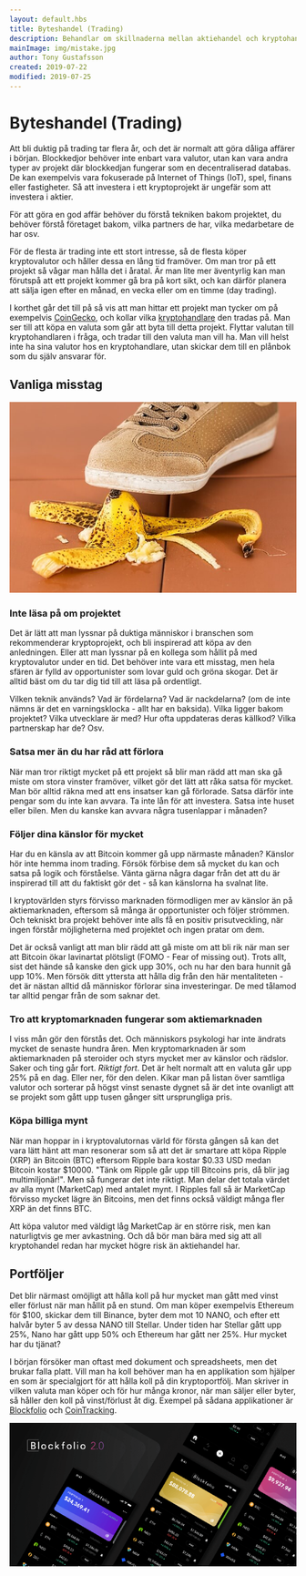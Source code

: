 ```yaml
---
layout: default.hbs
title: Byteshandel (Trading)
description: Behandlar om skillnaderna mellan aktiehandel och kryptohandel, vad du bör tänka på och går även in på vanliga fallgropar för nybörjare.
mainImage: img/mistake.jpg
author: Tony Gustafsson
created: 2019-07-22
modified: 2019-07-25
---
```


# Byteshandel (Trading)

Att bli duktig på trading tar flera år, och det är normalt att göra dåliga affärer i början. Blockkedjor behöver inte enbart vara valutor, utan kan vara andra typer av projekt där blockkedjan fungerar som en decentraliserad databas. De kan exempelvis vara fokuserade på Internet of Things (IoT), spel, finans eller fastigheter. Så att investera i ett kryptoprojekt är ungefär som att investera i aktier.

För att göra en god affär behöver du förstå tekniken bakom projektet, du behöver förstå företaget bakom, vilka partners de har, vilka medarbetare de har osv.

För de flesta är trading inte ett stort intresse, så de flesta köper kryptovalutor och håller dessa en lång tid framöver. Om man tror på ett projekt så vågar man hålla det i åratal. Är man lite mer äventyrlig kan man förutspå att ett projekt kommer gå bra på kort sikt, och kan därför planera att sälja igen efter en månad, en vecka eller om en timme (day trading).

I korthet går det till på så vis att man hittar ett projekt man tycker om på exempelvis [CoinGecko](https://www.coingecko.com/), och kollar vilka [kryptohandlare](/marknaden/kryptohandlare.html) den tradas på. Man ser till att köpa en valuta som går att byta till detta projekt. Flyttar valutan till kryptohandlaren i fråga, och tradar till den valuta man vill ha. Man vill helst inte ha sina valutor hos en kryptohandlare, utan skickar dem till en plånbok som du själv ansvarar för.

## Vanliga misstag

![Misstag](../img/mistake.jpg 'Misstag')

### Inte läsa på om projektet

Det är lätt att man lyssnar på duktiga människor i branschen som rekommenderar kryptoprojekt, och bli inspirerad att köpa av den anledningen. Eller att man lyssnar på en kollega som hållit på med kryptovalutor under en tid. Det behöver inte vara ett misstag, men hela sfären är fylld av opportunister som lovar guld och gröna skogar. Det är alltid bäst om du tar dig tid till att läsa på ordentligt.

Vilken teknik används? Vad är fördelarna? Vad är nackdelarna? (om de inte nämns är det en varningsklocka - allt har en baksida). Vilka ligger bakom projektet? Vilka utvecklare är med? Hur ofta uppdateras deras källkod? Vilka partnerskap har de? Osv.

### Satsa mer än du har råd att förlora

När man tror riktigt mycket på ett projekt så blir man rädd att man ska gå miste om stora vinster framöver, vilket gör det lätt att råka satsa för mycket. Man bör alltid räkna med att ens insatser kan gå förlorade. Satsa därför inte pengar som du inte kan avvara. Ta inte lån för att investera. Satsa inte huset eller bilen. Men du kanske kan avvara några tusenlappar i månaden?

### Följer dina känslor för mycket

Har du en känsla av att Bitcoin kommer gå upp närmaste månaden? Känslor hör inte hemma inom trading. Försök förbise dem så mycket du kan och satsa på logik och förståelse. Vänta gärna några dagar från det att du är inspirerad till att du faktiskt gör det - så kan känslorna ha svalnat lite.

I kryptovärlden styrs förvisso marknaden förmodligen mer av känslor än på aktiemarknaden, eftersom så många är opportunister och följer strömmen. Och tekniskt bra projekt behöver inte alls få en positiv prisutveckling, när ingen förstår möjligheterna med projektet och ingen pratar om dem.

Det är också vanligt att man blir rädd att gå miste om att bli rik när man ser att Bitcoin ökar lavinartat plötsligt (FOMO - Fear of missing out). Trots allt, sist det hände så kanske den gick upp 30%, och nu har den bara hunnit gå upp 10%. Men försök ditt yttersta att hålla dig från den här mentaliteten - det är nästan alltid då människor förlorar sina investeringar. De med tålamod tar alltid pengar från de som saknar det.

### Tro att kryptomarknaden fungerar som aktiemarknaden

I viss mån gör den förstås det. Och människors psykologi har inte ändrats mycket de senaste hundra åren. Men kryptomarknaden är som aktiemarknaden på steroider och styrs mycket mer av känslor och rädslor. Saker och ting går fort. _Riktigt fort_. Det är helt normalt att en valuta går upp 25% på en dag. Eller ner, för den delen. Kikar man på listan över samtliga valutor och sorterar på högst vinst senaste dygnet så är det inte ovanligt att se projekt som gått upp tusen gånger sitt ursprungliga pris.

### Köpa billiga mynt

När man hoppar in i kryptovalutornas värld för första gången så kan det vara lätt hänt att man resonerar som så att det är smartare att köpa Ripple (XRP) än Bitcoin (BTC) eftersom Ripple bara kostar $0.33 USD medan Bitcoin kostar $10000. "Tänk om Ripple går upp till Bitcoins pris, då blir jag multimiljonär!". Men så fungerar det inte riktigt. Man delar det totala värdet av alla mynt (MarketCap) med antalet mynt. I Ripples fall så är MarketCap förvisso mycket lägre än Bitcoins, men det finns också väldigt många fler XRP än det finns BTC.

Att köpa valutor med väldigt låg MarketCap är en större risk, men kan naturligtvis ge mer avkastning. Och då bör man bära med sig att all kryptohandel redan har mycket högre risk än aktiehandel har.

## Portföljer

Det blir närmast omöjligt att hålla koll på hur mycket man gått med vinst eller förlust när man hållit på en stund. Om man köper exempelvis Ethereum för \$100, skickar dem till Binance, byter dem mot 10 NANO, och efter ett halvår byter 5 av dessa NANO till Stellar. Under tiden har Stellar gått upp 25%, Nano har gått upp 50% och Ethereum har gått ner 25%. Hur mycket har du tjänat?

I början försöker man oftast med dokument och spreadsheets, men det brukar falla platt. Vill man ha koll behöver man ha en applikation som hjälper en som är specialgjort för att hålla koll på din kryptoportfölj. Man skriver in vilken valuta man köper och för hur många kronor, när man säljer eller byter, så håller den koll på vinst/förlust åt dig. Exempel på sådana applikationer är [Blockfolio](https://blockfolio.com/) och [CoinTracking](https://cointracking.info/).

![Blockfolio](../img/blockfolio.png 'Blockfolio')
